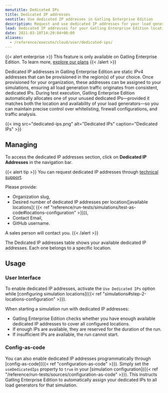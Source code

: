 ```yaml
---
menutitle: Dedicated IPs 
title: Dedicated IP addresses
seotitle: Use dedicated IP addresses in Gatling Enterprise Edition
description: Request and use dedicated IP addresses for your load generator locations in Gatling Enterprise Edition.
lead: Dedicated IP addresses for your Gatling Enterprise Edition locations.
date: 2021-03-10T14:29:04+00:00
aliases:
  - /reference/execute/cloud/user/dedicated-ips/
---
```


{{< alert enterprise >}}
This feature is only available on Gatling Enterprise Edition. To learn more, [explore our plans](https://gatling.io/pricing?utm_source=docs)
{{< /alert >}}

Dedicated IP addresses in Gatling Enterprise Edition are static IPv4 addresses that can be provisioned in the region(s) of your choice. Once provisioned for your organization, these addresses can be assigned to your simulations, ensuring all load generation traffic originates from consistent, dedicated IPs. During test execution, Gatling Enterprise Edition automatically allocates one of your unused dedicated IPs—provided it matches both the location and availability of your load generators—so you can maintain precise control over whitelisting, firewall configurations, and traffic analysis.

{{< img src="dedicated-ips.png" alt="Dedicated IPs" caption="Dedicated IPs" >}}

## Managing

To access the dedicated IP addresses section, click on **Dedicated IP Addresses** in the navigation bar.

{{< alert tip >}}
You can request dedicated IP addresses through [technical support](https://gatlingcorp.atlassian.net/servicedesk/customer/portal/8/group/12/create/91).

Please provide:

- Organization slug,
- Desired number of dedicated IP addresses per location([available locations]( {{< ref "reference/run-tests/simulations/test-as-code#locations-configuration" >}})),
- Contact Email,
- GitHub username.

A sales person will contact you.
{{< /alert >}}

The Dedicated IP addresses table shows your available dedicated IP addresses. Each one belongs to a specific location.

## Usage

### User Interface
To enable dedicated IP addresses, activate the `Use Dedicated IPs` option while [configuring simulation locations]({{< ref "simulations#step-2-locations-configuration" >}}).

When starting a simulation run with dedicated IP addresses:

- Gatling Enterprise Edition checks whether you have enough available dedicated IP addresses to cover all configured locations.
- If enough IPs are available, they are reserved for the duration of the run.
- If insufficient IPs are available, the run cannot start.

### Config-as-code
You can also enable dedicated IP addresses programmatically through [config-as-code]({{< ref "configuration-as-code" >}}). Simply set the `useDedicatedIps` property to `true` in your [simulation configuration]({{< ref "/reference/run-tests/sources/configuration-as-code" >}}). This instructs Gatling Enterprise Edition to automatically assign your dedicated IPs to all load generators for that simulation.
